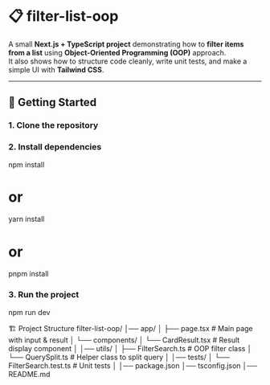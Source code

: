 # 📋 filter-list-oop

A small **Next.js + TypeScript project** demonstrating how to **filter items from a list** using **Object-Oriented Programming (OOP)** approach.  
It also shows how to structure code cleanly, write unit tests, and make a simple UI with **Tailwind CSS**.

---

## 🚀 Getting Started

### 1. Clone the repository

### 2. Install dependencies
npm install
# or
yarn install
# or
pnpm install

### 3. Run the project
npm run dev

🏗 Project Structure
filter-list-oop/
│── app/
│   ├── page.tsx          # Main page with input & result
│   └── components/
│       └── CardResult.tsx # Result display component
│
│── utils/
│   ├── FilterSearch.ts   # OOP filter class
│   └── QuerySplit.ts     # Helper class to split query
│
│── tests/
│   └── FilterSearch.test.ts # Unit tests
│
│── package.json
│── tsconfig.json
│── README.md
